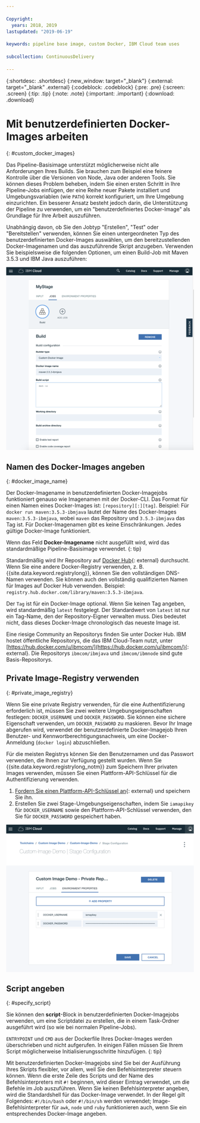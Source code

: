 ```yaml
---

Copyright:
  years: 2018, 2019
lastupdated: "2019-06-19"

keywords: pipeline base image, custom Docker, IBM Cloud team uses

subcollection: ContinuousDelivery

---
```


{:shortdesc: .shortdesc}
{:new_window: target="_blank"}
{:external: target="_blank" .external}
{:codeblock: .codeblock}
{:pre: .pre}
{:screen: .screen}
{:tip: .tip}
{:note: .note}
{:important: .important}
{:download: .download}


# Mit benutzerdefinierten Docker-Images arbeiten
{: #custom_docker_images}

Das Pipeline-Basisimage unterstützt möglicherweise nicht alle Anforderungen Ihres Builds. Sie brauchen zum Beispiel eine feinere Kontrolle über die Versionen von Node, Java oder anderen Tools. Sie können dieses Problem beheben, indem Sie einen ersten Schritt in Ihre Pipeline-Jobs einfügen, der eine Reihe neuer Pakete installiert und Umgebungsvariablen (wie `PATH`) korrekt konfiguriert, um Ihre Umgebung einzurichten. Ein besserer Ansatz besteht jedoch darin, die Unterstützung der Pipeline zu verwenden, um ein "benutzerdefiniertes Docker-Image" als Grundlage für Ihre Arbeit auszuführen.

Unabhängig davon, ob Sie den Jobtyp "Erstellen", "Test" oder "Bereitstellen" verwenden, können Sie einen untergeordneten Typ des benutzerdefinierten Docker-Images auswählen, um den bereitzustellenden Docker-Imagenamen und das auszuführende Skript anzugeben. Verwenden Sie beispielsweise die folgenden Optionen, um einen Build-Job mit Maven 3.5.3 und IBM Java auszuführen:

 ![Maven-Build mit benutzerdefiniertem Image](images/custom-image-maven-build.png)


## Namen des Docker-Images angeben
{: #docker_image_name}

Der Docker-Imagename in benutzerdefinierten Docker-Imagejobs funktioniert genauso wie Imagenamen mit der Docker-CLI. Das Format für einen Namen eines Docker-Images ist: `[repository][:][tag]`. Beispiel: Für `docker run maven:3.5.3-ibmjava` lautet der Name des Docker-Images `maven:3.5.3-ibmjava`, wobei `maven` das Repository und `3.5.3-ibmjava` das Tag ist. Für Docker-Imagenamen gibt es keine Einschränkungen. Jedes gültige Docker-Image funktioniert.

Wenn das Feld **Docker-Imagename** nicht ausgefüllt wird, wird das standardmäßige Pipeline-Basisimage verwendet. 
{: tip}

Standardmäßig wird Ihr Repository auf [Docker Hub](https://hub.docker.com/){: external} durchsucht. Wenn Sie eine andere Docker-Registry verwenden, z. B. {{site.data.keyword.registrylong}}, können Sie den vollständigen DNS-Namen verwenden. Sie können auch den vollständig qualifizierten Namen für Images auf Docker Hub verwenden. Beispiel: `registry.hub.docker.com/library/maven:3.5.3-ibmjava`.

Der `Tag` ist für ein Docker-Image optional. Wenn Sie keinen Tag angeben, wird standardmäßig `latest` festgelegt. Der Standardwert von `latest` ist nur ein Tag-Name, den der Repository-Eigner verwalten muss. Dies bedeutet nicht, dass dieses Docker-Image chronologisch das neueste Image ist.

Eine riesige Community an Repositorys finden Sie unter Docker Hub. IBM hostet öffentliche Repositorys, die das IBM Cloud-Team nutzt, unter [https://hub.docker.com/u/ibmcom/](https://hub.docker.com/u/ibmcom/){: external}. Die Repositorys `ibmcom/ibmjava` und `ibmcom/ibmnode` sind gute Basis-Repositorys. 

## Private Image-Registry verwenden
{: #private_image_registry}

Wenn Sie eine private Registry verwenden, für die eine Authentifizierung erforderlich ist, müssen Sie zwei weitere Umgebungseigenschaften festlegen: `DOCKER_USERNAME` und `DOCKER_PASSWORD`. Sie können eine sichere Eigenschaft verwenden, um `DOCKER_PASSWORD` zu maskieren. Bevor Ihr Image abgerufen wird, verwendet der benutzerdefinierte Docker-Imagejob Ihren Benutzer- und Kennwortberechtigungsnachweis, um eine Docker-Anmeldung (`docker login`) abzuschließen.

Für die meisten Registrys können Sie den Benutzernamen und das Passwort verwenden, die Ihnen zur Verfügung gestellt wurden. Wenn Sie {{site.data.keyword.registrylong_notm}} zum Speichern Ihrer privaten Images verwenden, müssen Sie einen Plattform-API-Schlüssel für die Authentifizierung verwenden. 

1. [Fordern Sie einen Plattform-API-Schlüssel an](https://cloud.ibm.com/iam/#/apikeys){: external} und speichern Sie ihn. 
1. Erstellen Sie zwei Stage-Umgebungseigenschaften, indem Sie `iamapikey` für `DOCKER_USERNAME` sowie den Plattform-API-Schlüssel verwenden, den Sie für `DOCKER_PASSWORD` gespeichert haben.

 ![{{site.data.keyword.registrylong_notm}}-Berechtigungsnachweise](images/custom-image-private-repository.png)


## Script angeben
{: #specify_script}

Sie können den **script**-Block in benutzerdefinierten Docker-Imagejobs verwenden, um eine Scriptdatei zu erstellen, die in einem Task-Ordner ausgeführt wird (so wie bei normalen Pipeline-Jobs). 

`ENTRYPOINT` und `CMD` aus der Dockerfile Ihres Docker-Images werden überschrieben und nicht aufgerufen. In einigen Fällen müssen Sie Ihrem Script möglicherweise Initialisierungsschritte hinzufügen.
{: tip}

Mit benutzerdefinierten Docker-Imagejobs sind Sie bei der Ausführung Ihres Skripts flexibler, vor allem, weil Sie den Befehlsinterpreter steuern können. Wenn die erste Zeile des Scripts und der Name des Befehlsinterpreters mit `#!` beginnen, wird dieser Eintrag verwendet, um die Befehle im Job auszuführen. Wenn Sie keinen Befehlsinterpreter angeben, wird die Standardshell für das Docker-Image verwendet. In der Regel gilt Folgendes: `#!/bin/bash` oder `#!/bin/sh` werden verwendet; Image-Befehlsinterpreter für `awk`, `node` und `ruby` funktionieren auch, wenn Sie ein entsprechendes Docker-Image angeben.
